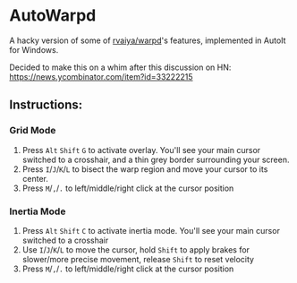 # AutoWarpd
A hacky version of some of [rvaiya/warpd](https://github.com/rvaiya/warpd)'s features, implemented in AutoIt for Windows. 

Decided to make this on a whim after this discussion on HN: https://news.ycombinator.com/item?id=33222215

## Instructions:

### Grid Mode
1. Press `Alt` `Shift` `G` to activate overlay. You'll see your main cursor switched to a crosshair, and a thin grey border surrounding your screen.
2. Press `I`/`J`/`K`/`L` to bisect the warp region and move your cursor to its center.
3. Press `M`/`,`/`.` to left/middle/right click at the cursor position

### Inertia Mode
1. Press `Alt` `Shift` `C` to activate inertia mode. You'll see your main cursor switched to a crosshair
2. Use `I`/`J`/`K`/`L` to move the cursor, hold `Shift` to apply brakes for slower/more precise movement, release `Shift` to reset velocity
3. Press `M`/`,`/`.` to left/middle/right click at the cursor position
